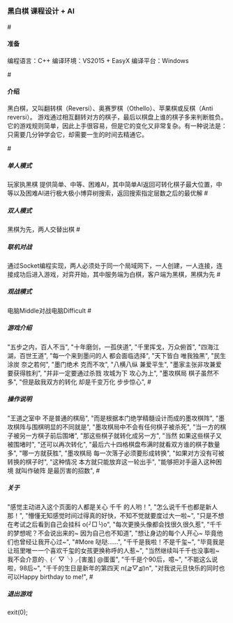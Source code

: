 # <h3>黑白棋 课程设计 + AI</h3>
#<h4>准备</h4>
编程语言：C++
编译环境：VS2015 + EasyX
编译平台：Windows

#<h4>介绍</h4>
    黑白棋，又叫翻转棋（Reversi）、奥赛罗棋（Othello）、苹果棋或反棋（Anti reversi）。
    游戏通过相互翻转对方的棋子，最后以棋盘上谁的棋子多来判断胜负。它的游戏规则简单，因此上手很容易，但是它的变化又非常复杂。有一种说法是：只需要几分钟学会它，却需要一生的时间去精通它。
    
#<h5>单人模式</h5>
    玩家执黑棋
    提供简单、中等、困难AI，其中简单AI返回可转化棋子最大位置，中等以及困难AI进行极大极小博弈树搜索，返回搜索指定层数之后的最优解
#<h5>双人模式</h5>
    黑棋为先，两人交替出棋
#<h5>联机对战</h5>
    通过Socket编程实现，两人必须处于同一个局域网下，一人创建，一人连接，连接成功后进入游戏，对弈开始，其中服务端为白棋，客户端为黑棋，黑棋为先
#<h5>观战模式</h5>
    电脑Middle对战电脑Difficult
#<h5>游戏介绍</h5>
			"五步之内，百人不当",
			"十年磨剑，一孤侠道",
			"千里挥戈，万众俯首",
			"四海江湖，百世王道",
			"每一个来到墨问的人 都会面临选择",
			"天下皆白 唯我独黑",
			"民生涂炭 奈之若何",
			"墨门绝术 克而不攻",
			"八横八纵 兼爱平生",
			"墨家主张非攻兼爱 要获得胜利",
			"并非一定要通过杀戮 攻城为下 攻心为上",
			"墨攻棋局 棋子虽然不多",
			"但是敌我双方的转化 却是千变万化 步步惊心",
#<h5>操作说明</h5>
			"王道之室中 不是普通的棋局",
			"而是根据本门绝学精髓设计而成的墨攻棋阵",
			"墨攻棋阵与围棋明显的不同就是",
			"墨攻棋局中不会有任何棋子被杀死",
			"当一方的棋子被另一方棋子前后围堵",
			"那这些棋子就转化成另一方",
			"当然 如果这些棋子又被围堵时",
			"还可以再次转化",
			"最后六十四格棋盘布满时就看双方谁的棋子数量多",
			"哪一方就获胜",
			"墨攻棋局 每一次落子必须要形成转换",
			"如果对方没有可被转换的棋子时",
			"这种情况 本方就只能放弃这一轮出手",
			"能够把对手逼入这种困境 就叫作破阵 是最厉害的招数",
#<h5>关于</h5>
      "感觉主动进入这个页面的人都是关心 千千 的人哟！",
			"怎么说千千也都是新人那！",
			"懵懂无知感觉时间过得真的好快，不知不觉就要度过大一啦~",
			"只是不想在考试之后看到自己会挂科 o(╯□╰)o",
			"每次更换头像都会找很久很久惹",
			"千千的梦想呢？不会说出来的~ 因为自己也不知道",
			"想让身边的每个人开心~ 毕竟他们也曾经让我开心过~",
			"#More 哒哒……",
			"千千是我啦！不是千玺~",
			"毕竟我是让班里唯一一个喜欢千玺的女孩更换称呼的人惹~",
			"当然继续叫千千也没事啦~ 我不会介意的╮(╯▽╰)╭[害羞]  @蛋蛋",
			"千千是个90后，噫~",
			"不能这么说啦，98后~",
			"千千的生日是新年的第四天 n(*≧▽≦*)n",
			"对我说元旦快乐的同时也可以Happy  birthday  to  me!",
#<h5>退出游戏</h5>
    exit(0);
